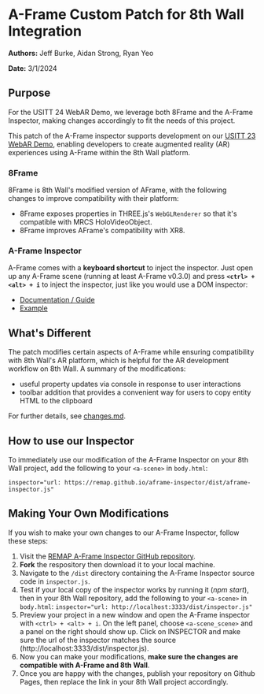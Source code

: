 # A-Frame Custom Patch for 8th Wall Integration

**Authors:** Jeff Burke, Aidan Strong, Ryan Yeo

**Date:** 3/1/2024

## Purpose

For the USITT 24 WebAR Demo, we leverage both 8Frame and the A-Frame Inspector, making changes accordingly to fit the needs of this project.

This patch of the A-Frame inspector supports development on our [USITT 23 WebAR Demo](https://www.8thwall.com/decentar/usitt-template/project), enabling developers to create augmented reality (AR) experiences using A-Frame within the 8th Wall platform.

### 8Frame

8Frame is 8th Wall's modified version of AFrame, with the following changes to improve compatibility with their platform:

- 8Frame exposes properties in THREE.js's `WebGLRenderer` so that it's compatible with MRCS HoloVideoObject.
- 8Frame improves AFrame's compatibility with XR8.

### A-Frame Inspector

A-Frame comes with a **keyboard shortcut** to inject the inspector. Just open
up any A-Frame scene (running at least A-Frame v0.3.0) and press **`<ctrl> +
<alt> + i`** to inject the inspector, just like you would use a DOM inspector:

- [Documentation / Guide](https://aframe.io/docs/master/introduction/visual-inspector-and-dev-tools.html)
- [Example](https://aframe.io/aframe-inspector/examples/)

## What's Different

The patch modifies certain aspects of A-Frame while ensuring compatibility with 8th Wall's AR platform, which is helpful for the AR development workflow on 8th Wall. A summary of the modifications:

- useful property updates via console in response to user interactions
- toolbar addition that provides a convenient way for users to copy entity HTML to the clipboard

For further details, see [changes.md](./changes.md).

## How to use our Inspector

To immediately use our modification of the A-Frame Inspector on your 8th Wall project, add the following to your `<a-scene>` in `body.html`:

`inspector="url: https://remap.github.io/aframe-inspector/dist/aframe-inspector.js"`

## Making Your Own Modifications

If you wish to make your own changes to our A-Frame Inspector, follow these steps:

1. Visit the [REMAP A-Frame Inspector GitHub repository](https://github.com/remap/aframe-inspector).
2. **Fork** the respository then download it to your local machine.
3. Navigate to the `/dist` directory containing the A-Frame Inspector source code in `inspector.js`.
4. Test if your local copy of the inspector works by running it (_npm start_), then in your 8th Wall repository, add the following to your `<a-scene>` in `body.html`:
   `inspector="url: http://localhost:3333/dist/inspector.js"`
5. Preview your project in a new window and open the A-Frame inspector with `<ctrl> + <alt> + i`. On the left panel, choose `<a-scene_scene>` and a panel on the right should show up. Click on INSPECTOR and make sure the url of the inspector matches the source (http://localhost:3333/dist/inspector.js).
6. Now you can make your modifications, **make sure the changes are compatible with A-Frame and 8th Wall**.
7. Once you are happy with the changes, publish your repository on Github Pages, then replace the link in your 8th Wall project accordingly.
